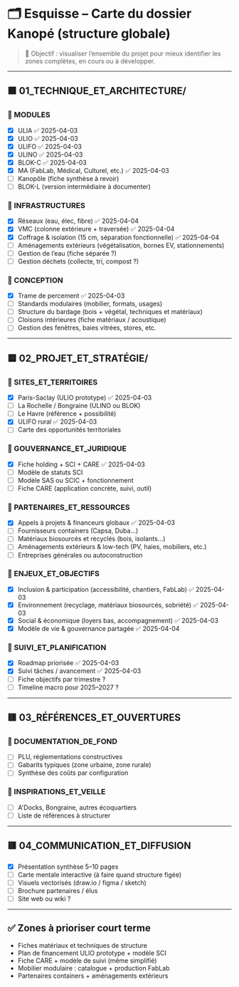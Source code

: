 # 🗂️ Esquisse – Carte du dossier Kanopé (structure globale)

> 🧭 Objectif : visualiser l’ensemble du projet pour mieux identifier les zones complètes, en cours ou à développer.

---

## 🟩 01_TECHNIQUE_ET_ARCHITECTURE/

### 📁 MODULES
- [x] ULIA ✅ 2025-04-03
- [x] ULIO ✅ 2025-04-03
- [x] ULIFO ✅ 2025-04-03
- [x] ULINO ✅ 2025-04-03
- [x] BLOK-C ✅ 2025-04-03
- [x] MA (FabLab, Médical, Culturel, etc.) ✅ 2025-04-03
- [ ] Kanopôle (fiche synthèse à revoir)
- [ ] BLOK-L (version intermédiaire à documenter)

### 📁 INFRASTRUCTURES
- [x] Réseaux (eau, élec, fibre) ✅ 2025-04-04
- [x] VMC (colonne extérieure + traversée) ✅ 2025-04-04
- [x] Coffrage & isolation (15 cm, séparation fonctionnelle) ✅ 2025-04-04
- [ ] Aménagements extérieurs (végétalisation, bornes EV, stationnements)
- [ ] Gestion de l’eau (fiche séparée ?)
- [ ] Gestion déchets (collecte, tri, compost ?)

### 📁 CONCEPTION
- [x] Trame de percement ✅ 2025-04-03
- [ ] Standards modulaires (mobilier, formats, usages)
- [ ] Structure du bardage (bois + végétal, techniques et matériaux)
- [ ] Cloisons intérieures (fiche matériaux / acoustique)
- [ ] Gestion des fenêtres, baies vitrées, stores, etc.

---

## 🟦 02_PROJET_ET_STRATÉGIE/

### 📁 SITES_ET_TERRITOIRES
- [x] Paris-Saclay (ULIO prototype) ✅ 2025-04-03
- [ ] La Rochelle / Bongraine (ULINO ou BLOK)
- [ ] Le Havre (référence + possibilité)
- [x] ULIFO rural ✅ 2025-04-03
- [ ] Carte des opportunités territoriales

### 📁 GOUVERNANCE_ET_JURIDIQUE
- [x] Fiche holding + SCI + CARE ✅ 2025-04-03
- [ ] Modèle de statuts SCI
- [ ] Modèle SAS ou SCIC + fonctionnement
- [ ] Fiche CARE (application concrète, suivi, outil)

### 📁 PARTENAIRES_ET_RESSOURCES
- [x] Appels à projets & financeurs globaux ✅ 2025-04-03
- [ ] Fournisseurs containers (Capsa, Duba…)
- [ ] Matériaux biosourcés et recyclés (bois, isolants…)
- [ ] Aménagements extérieurs & low-tech (PV, haies, mobiliers, etc.)
- [ ] Entreprises générales ou autoconstruction

### 📁 ENJEUX_ET_OBJECTIFS
- [x] Inclusion & participation (accessibilité, chantiers, FabLab) ✅ 2025-04-03
- [x] Environnement (recyclage, matériaux biosourcés, sobriété) ✅ 2025-04-03
- [x] Social & économique (loyers bas, accompagnement) ✅ 2025-04-03
- [x] Modèle de vie & gouvernance partagée ✅ 2025-04-04

### 📁 SUIVI_ET_PLANIFICATION
- [x] Roadmap priorisée ✅ 2025-04-03
- [x] Suivi tâches / avancement ✅ 2025-04-03
- [ ] Fiche objectifs par trimestre ?
- [ ] Timeline macro pour 2025–2027 ?

---

## 🟨 03_RÉFÉRENCES_ET_OUVERTURES

### 📁 DOCUMENTATION_DE_FOND
- [ ] PLU, réglementations constructives
- [ ] Gabarits typiques (zone urbaine, zone rurale)
- [ ] Synthèse des coûts par configuration

### 📁 INSPIRATIONS_ET_VEILLE
- [ ] A'Docks, Bongraine, autres écoquartiers
- [ ] Liste de références à structurer

---

## 🟥 04_COMMUNICATION_ET_DIFFUSION

- [x] Présentation synthèse 5–10 pages
- [ ] Carte mentale interactive (à faire quand structure figée)
- [ ] Visuels vectorisés (draw.io / figma / sketch)
- [ ] Brochure partenaires / élus
- [ ] Site web ou wiki ?

---

## ✅ Zones à prioriser court terme

- Fiches matériaux et techniques de structure
- Plan de financement ULIO prototype + modèle SCI
- Fiche CARE + modèle de suivi (même simplifié)
- Mobilier modulaire : catalogue + production FabLab
- Partenaires containers + aménagements extérieurs

